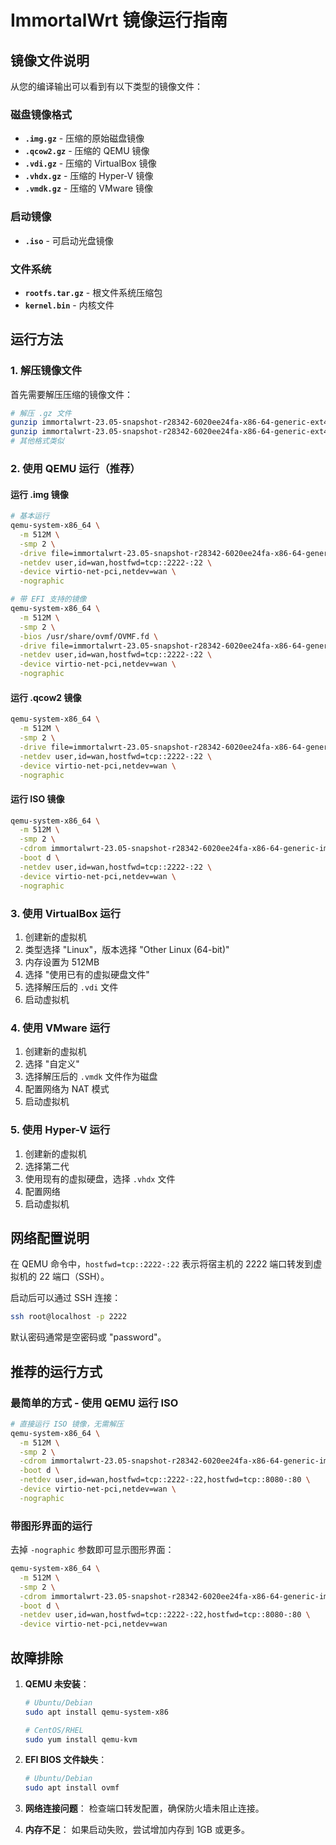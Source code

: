 # ImmortalWrt 镜像运行指南

## 镜像文件说明

从您的编译输出可以看到有以下类型的镜像文件：

### 磁盘镜像格式
- **`.img.gz`** - 压缩的原始磁盘镜像
- **`.qcow2.gz`** - 压缩的 QEMU 镜像
- **`.vdi.gz`** - 压缩的 VirtualBox 镜像  
- **`.vhdx.gz`** - 压缩的 Hyper-V 镜像
- **`.vmdk.gz`** - 压缩的 VMware 镜像

### 启动镜像
- **`.iso`** - 可启动光盘镜像

### 文件系统
- **`rootfs.tar.gz`** - 根文件系统压缩包
- **`kernel.bin`** - 内核文件

## 运行方法

### 1. 解压镜像文件
首先需要解压压缩的镜像文件：

```bash
# 解压 .gz 文件
gunzip immortalwrt-23.05-snapshot-r28342-6020ee24fa-x86-64-generic-ext4-combined-efi.img.gz
gunzip immortalwrt-23.05-snapshot-r28342-6020ee24fa-x86-64-generic-ext4-combined-efi.qcow2.gz
# 其他格式类似
```

### 2. 使用 QEMU 运行（推荐）

#### 运行 .img 镜像
```bash
# 基本运行
qemu-system-x86_64 \
  -m 512M \
  -smp 2 \
  -drive file=immortalwrt-23.05-snapshot-r28342-6020ee24fa-x86-64-generic-ext4-combined.img,format=raw \
  -netdev user,id=wan,hostfwd=tcp::2222-:22 \
  -device virtio-net-pci,netdev=wan \
  -nographic

# 带 EFI 支持的镜像
qemu-system-x86_64 \
  -m 512M \
  -smp 2 \
  -bios /usr/share/ovmf/OVMF.fd \
  -drive file=immortalwrt-23.05-snapshot-r28342-6020ee24fa-x86-64-generic-ext4-combined-efi.img,format=raw \
  -netdev user,id=wan,hostfwd=tcp::2222-:22 \
  -device virtio-net-pci,netdev=wan \
  -nographic
```

#### 运行 .qcow2 镜像
```bash
qemu-system-x86_64 \
  -m 512M \
  -smp 2 \
  -drive file=immortalwrt-23.05-snapshot-r28342-6020ee24fa-x86-64-generic-ext4-combined-efi.qcow2,format=qcow2 \
  -netdev user,id=wan,hostfwd=tcp::2222-:22 \
  -device virtio-net-pci,netdev=wan \
  -nographic
```

#### 运行 ISO 镜像
```bash
qemu-system-x86_64 \
  -m 512M \
  -smp 2 \
  -cdrom immortalwrt-23.05-snapshot-r28342-6020ee24fa-x86-64-generic-image-efi.iso \
  -boot d \
  -netdev user,id=wan,hostfwd=tcp::2222-:22 \
  -device virtio-net-pci,netdev=wan \
  -nographic
```

### 3. 使用 VirtualBox 运行

1. 创建新的虚拟机
2. 类型选择 "Linux"，版本选择 "Other Linux (64-bit)"
3. 内存设置为 512MB
4. 选择 "使用已有的虚拟硬盘文件"
5. 选择解压后的 `.vdi` 文件
6. 启动虚拟机

### 4. 使用 VMware 运行

1. 创建新的虚拟机
2. 选择 "自定义"
3. 选择解压后的 `.vmdk` 文件作为磁盘
4. 配置网络为 NAT 模式
5. 启动虚拟机

### 5. 使用 Hyper-V 运行

1. 创建新的虚拟机
2. 选择第二代
3. 使用现有的虚拟硬盘，选择 `.vhdx` 文件
4. 配置网络
5. 启动虚拟机

## 网络配置说明

在 QEMU 命令中，`hostfwd=tcp::2222-:22` 表示将宿主机的 2222 端口转发到虚拟机的 22 端口（SSH）。

启动后可以通过 SSH 连接：
```bash
ssh root@localhost -p 2222
```

默认密码通常是空密码或 "password"。

## 推荐的运行方式

### 最简单的方式 - 使用 QEMU 运行 ISO
```bash
# 直接运行 ISO 镜像，无需解压
qemu-system-x86_64 \
  -m 512M \
  -smp 2 \
  -cdrom immortalwrt-23.05-snapshot-r28342-6020ee24fa-x86-64-generic-image-efi.iso \
  -boot d \
  -netdev user,id=wan,hostfwd=tcp::2222-:22,hostfwd=tcp::8080-:80 \
  -device virtio-net-pci,netdev=wan \
  -nographic
```

### 带图形界面的运行
去掉 `-nographic` 参数即可显示图形界面：
```bash
qemu-system-x86_64 \
  -m 512M \
  -smp 2 \
  -cdrom immortalwrt-23.05-snapshot-r28342-6020ee24fa-x86-64-generic-image-efi.iso \
  -boot d \
  -netdev user,id=wan,hostfwd=tcp::2222-:22,hostfwd=tcp::8080-:80 \
  -device virtio-net-pci,netdev=wan
```

## 故障排除

1. **QEMU 未安装**：
   ```bash
   # Ubuntu/Debian
   sudo apt install qemu-system-x86
   
   # CentOS/RHEL
   sudo yum install qemu-kvm
   ```

2. **EFI BIOS 文件缺失**：
   ```bash
   # Ubuntu/Debian
   sudo apt install ovmf
   ```

3. **网络连接问题**：
   检查端口转发配置，确保防火墙未阻止连接。

4. **内存不足**：
   如果启动失败，尝试增加内存到 1GB 或更多。
